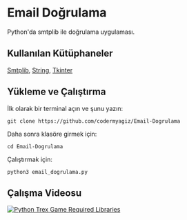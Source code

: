 # Email Doğrulama

Python'da smtplib ile doğrulama uygulaması.

## Kullanılan Kütüphaneler

[Smtplib](https://docs.python.org/3.7/library/smtplib.html), [String](https://docs.python.org/3.7/library/string.html), [Tkinter](https://docs.python.org/3.7/library/tkinter.html)

## Yükleme ve Çalıştırma

İlk olarak bir terminal açın ve şunu yazın:

    git clone https://github.com/codermyagiz/Email-Dogrulama

Daha sonra klasöre girmek için:

    cd Email-Dogrulama

Çalıştırmak için:

    python3 email_dogrulama.py

## Çalışma Videosu

[![Python Trex Game Required Libraries](https://img.youtube.com/vi/10FTgdpictY/hqdefault.jpg)](https://www.youtube.com/watch?v=10FTgdpictY)
